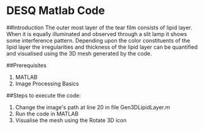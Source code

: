 # DESQ Matlab Code

##Introduction
The outer most layer of the tear film consists of lipid layer. When it is equally illuminated and observed through a slit lamp it shows some interference pattern. 
Depending upon the color constituents of the lipid layer the irregularities and thickness of the lipid layer can be quantified and visualised using the 3D mesh generated by the code.

##Prerequisites
1. MATLAB
2. Image Processing Basics

##Steps to execute the code:
1. Change the image's path at line 20 in file Gen3DLipidLayer.m
2. Run the code in MATLAB
3. Visualise the mesh using the Rotate 3D icon



